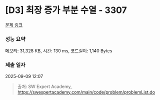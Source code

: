 # [D3] 최장 증가 부분 수열 - 3307 

[문제 링크](https://swexpertacademy.com/main/code/problem/problemDetail.do?contestProbId=AWBOKg-a6l0DFAWr) 

### 성능 요약

메모리: 31,328 KB, 시간: 130 ms, 코드길이: 1,140 Bytes

### 제출 일자

2025-09-09 12:07



> 출처: SW Expert Academy, https://swexpertacademy.com/main/code/problem/problemList.do